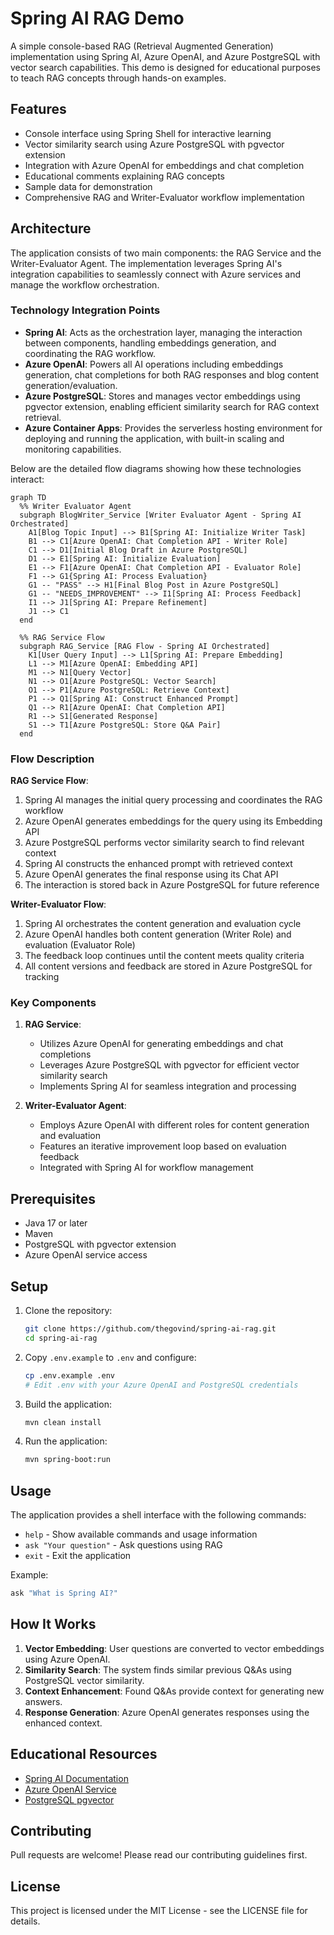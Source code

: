 # Spring AI RAG Demo

A simple console-based RAG (Retrieval Augmented Generation) implementation using Spring AI, Azure OpenAI, and Azure PostgreSQL with vector search capabilities. This demo is designed for educational purposes to teach RAG concepts through hands-on examples.

## Features

- Console interface using Spring Shell for interactive learning
- Vector similarity search using Azure PostgreSQL with pgvector extension
- Integration with Azure OpenAI for embeddings and chat completion
- Educational comments explaining RAG concepts
- Sample data for demonstration
- Comprehensive RAG and Writer-Evaluator workflow implementation

## Architecture

The application consists of two main components: the RAG Service and the Writer-Evaluator Agent. The implementation leverages Spring AI's integration capabilities to seamlessly connect with Azure services and manage the workflow orchestration.

### Technology Integration Points

- **Spring AI**: Acts as the orchestration layer, managing the interaction between components, handling embeddings generation, and coordinating the RAG workflow.
- **Azure OpenAI**: Powers all AI operations including embeddings generation, chat completions for both RAG responses and blog content generation/evaluation.
- **Azure PostgreSQL**: Stores and manages vector embeddings using pgvector extension, enabling efficient similarity search for RAG context retrieval.
- **Azure Container Apps**: Provides the serverless hosting environment for deploying and running the application, with built-in scaling and monitoring capabilities.

Below are the detailed flow diagrams showing how these technologies interact:

```mermaid
graph TD
  %% Writer Evaluator Agent
  subgraph BlogWriter_Service [Writer Evaluator Agent - Spring AI Orchestrated]
    A1[Blog Topic Input] --> B1[Spring AI: Initialize Writer Task]
    B1 --> C1[Azure OpenAI: Chat Completion API - Writer Role]
    C1 --> D1[Initial Blog Draft in Azure PostgreSQL]
    D1 --> E1[Spring AI: Initialize Evaluation]
    E1 --> F1[Azure OpenAI: Chat Completion API - Evaluator Role]
    F1 --> G1{Spring AI: Process Evaluation}
    G1 -- "PASS" --> H1[Final Blog Post in Azure PostgreSQL]
    G1 -- "NEEDS_IMPROVEMENT" --> I1[Spring AI: Process Feedback]
    I1 --> J1[Spring AI: Prepare Refinement]
    J1 --> C1
  end

  %% RAG Service Flow
  subgraph RAG_Service [RAG Flow - Spring AI Orchestrated]
    K1[User Query Input] --> L1[Spring AI: Prepare Embedding]
    L1 --> M1[Azure OpenAI: Embedding API]
    M1 --> N1[Query Vector]
    N1 --> O1[Azure PostgreSQL: Vector Search]
    O1 --> P1[Azure PostgreSQL: Retrieve Context]
    P1 --> Q1[Spring AI: Construct Enhanced Prompt]
    Q1 --> R1[Azure OpenAI: Chat Completion API]
    R1 --> S1[Generated Response]
    S1 --> T1[Azure PostgreSQL: Store Q&A Pair]
  end
```

### Flow Description

**RAG Service Flow**:
1. Spring AI manages the initial query processing and coordinates the RAG workflow
2. Azure OpenAI generates embeddings for the query using its Embedding API
3. Azure PostgreSQL performs vector similarity search to find relevant context
4. Spring AI constructs the enhanced prompt with retrieved context
5. Azure OpenAI generates the final response using its Chat API
6. The interaction is stored back in Azure PostgreSQL for future reference

**Writer-Evaluator Flow**:
1. Spring AI orchestrates the content generation and evaluation cycle
2. Azure OpenAI handles both content generation (Writer Role) and evaluation (Evaluator Role)
3. The feedback loop continues until the content meets quality criteria
4. All content versions and feedback are stored in Azure PostgreSQL for tracking

### Key Components

1. **RAG Service**:
   - Utilizes Azure OpenAI for generating embeddings and chat completions
   - Leverages Azure PostgreSQL with pgvector for efficient vector similarity search
   - Implements Spring AI for seamless integration and processing

2. **Writer-Evaluator Agent**:
   - Employs Azure OpenAI with different roles for content generation and evaluation
   - Features an iterative improvement loop based on evaluation feedback
   - Integrated with Spring AI for workflow management

## Prerequisites

- Java 17 or later
- Maven
- PostgreSQL with pgvector extension
- Azure OpenAI service access

## Setup

1. Clone the repository:
   ```bash
   git clone https://github.com/thegovind/spring-ai-rag.git
   cd spring-ai-rag
   ```

2. Copy `.env.example` to `.env` and configure:
   ```bash
   cp .env.example .env
   # Edit .env with your Azure OpenAI and PostgreSQL credentials
   ```

3. Build the application:
   ```bash
   mvn clean install
   ```

4. Run the application:
   ```bash
   mvn spring-boot:run
   ```

## Usage

The application provides a shell interface with the following commands:

- `help` - Show available commands and usage information
- `ask "Your question"` - Ask questions using RAG
- `exit` - Exit the application

Example:
```bash
ask "What is Spring AI?"
```

## How It Works

1. **Vector Embedding**: User questions are converted to vector embeddings using Azure OpenAI.
2. **Similarity Search**: The system finds similar previous Q&As using PostgreSQL vector similarity.
3. **Context Enhancement**: Found Q&As provide context for generating new answers.
4. **Response Generation**: Azure OpenAI generates responses using the enhanced context.

## Educational Resources

- [Spring AI Documentation](https://docs.spring.io/spring-ai/reference/)
- [Azure OpenAI Service](https://learn.microsoft.com/azure/cognitive-services/openai/)
- [PostgreSQL pgvector](https://github.com/pgvector/pgvector)

## Contributing

Pull requests are welcome! Please read our contributing guidelines first.

## License

This project is licensed under the MIT License - see the LICENSE file for details.
